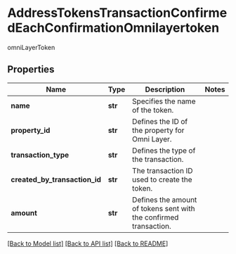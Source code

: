 # AddressTokensTransactionConfirmedEachConfirmationOmnilayertoken

omniLayerToken

## Properties
Name | Type | Description | Notes
------------ | ------------- | ------------- | -------------
**name** | **str** | Specifies the name of the token. | 
**property_id** | **str** | Defines the ID of the property for Omni Layer. | 
**transaction_type** | **str** | Defines the type of the transaction. | 
**created_by_transaction_id** | **str** | The transaction ID used to create the token. | 
**amount** | **str** | Defines the amount of tokens sent with the confirmed transaction. | 

[[Back to Model list]](../README.md#documentation-for-models) [[Back to API list]](../README.md#documentation-for-api-endpoints) [[Back to README]](../README.md)


